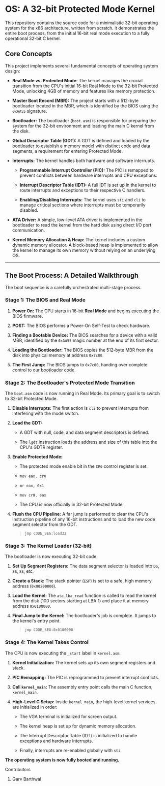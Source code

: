 
# OS: A 32-bit Protected Mode Kernel

This repository contains the source code for a minimalistic 32-bit operating system for the x86 architecture, written from scratch. It demonstrates the entire boot process, from the initial 16-bit real mode execution to a fully operational 32-bit C kernel.

## Core Concepts

This project implements several fundamental concepts of operating system design:

-   **Real Mode vs. Protected Mode:** The kernel manages the crucial transition from the CPU's initial 16-bit Real Mode to the 32-bit Protected Mode, unlocking 4GB of memory and features like memory protection.
    
-   **Master Boot Record (MBR):** The project starts with a 512-byte bootloader located in the MBR, which is identified by the BIOS using the `0xAA55` signature.
    
-   **Bootloader:** The bootloader (`boot.asm`) is responsible for preparing the system for the 32-bit environment and loading the main C kernel from the disk.
    
-   **Global Descriptor Table (GDT):** A GDT is defined and loaded by the bootloader to establish a memory model with distinct code and data segments, a requirement for entering Protected Mode.
    
-   **Interrupts:** The kernel handles both hardware and software interrupts.
    
    -   **Programmable Interrupt Controller (PIC):** The PIC is remapped to prevent conflicts between hardware interrupts and CPU exceptions.
        
    -   **Interrupt Descriptor Table (IDT):** A full IDT is set up in the kernel to route interrupts and exceptions to their respective C handlers.
        
    -   **Enabling/Disabling Interrupts:** The kernel uses `sti` and `cli` to manage critical sections where interrupts must be temporarily disabled.
        
-   **ATA Driver:** A simple, low-level ATA driver is implemented in the bootloader to read the kernel from the hard disk using direct I/O port communication.
    
-   **Kernel Memory Allocation & Heap:** The kernel includes a custom dynamic memory allocator. A block-based heap is implemented to allow the kernel to manage its own memory without relying on an underlying OS.
    

----------

## The Boot Process: A Detailed Walkthrough

The boot sequence is a carefully orchestrated multi-stage process.

### Stage 1: The BIOS and Real Mode

1.  **Power On:** The CPU starts in 16-bit **Real Mode** and begins executing the BIOS firmware.
    
2.  **POST:** The BIOS performs a Power-On Self-Test to check hardware.
    
3.  **Finding a Bootable Device:** The BIOS searches for a device with a valid MBR, identified by the `0xAA55` magic number at the end of its first sector.
    
4.  **Loading the Bootloader:** The BIOS copies the 512-byte MBR from the disk into physical memory at address `0x7c00`.
    
5.  **The First Jump:** The BIOS jumps to `0x7c00`, handing over complete control to our bootloader code.
    

### Stage 2: The Bootloader's Protected Mode Transition

The `boot.asm` code is now running in Real Mode. Its primary goal is to switch to 32-bit Protected Mode.

1.  **Disable Interrupts:** The first action is `cli` to prevent interrupts from interfering with the mode switch.
    
2.  **Load the GDT:**
    
    -   A GDT with null, code, and data segment descriptors is defined.
        
    -   The `lgdt` instruction loads the address and size of this table into the CPU's GDTR register.
        
3.  **Enable Protected Mode:**
    
    -   The protected mode enable bit in the `CR0` control register is set.
        
    -   `mov eax, cr0`
        
    -   `or eax, 0x1`
        
    -   `mov cr0, eax`
        
    -   The CPU is now officially in 32-bit Protected Mode.
        
4.  **Flush the CPU Pipeline:** A far jump is performed to clear the CPU's instruction pipeline of any 16-bit instructions and to load the new code segment selector from the GDT.
    
    > `jmp CODE_SEG:load32`
    

### Stage 3: The Kernel Loader (32-bit)

The bootloader is now executing 32-bit code.

1.  **Set Up Segment Registers:** The data segment selector is loaded into `DS`, `ES`, `SS`, etc.
    
2.  **Create a Stack:** The stack pointer (`ESP`) is set to a safe, high memory address (`0x00200000`).
    
3.  **Load the Kernel:** The `ata_lba_read` function is called to read the kernel from the disk (100 sectors starting at LBA 1) and place it at memory address `0x0100000`.
    
4.  **Final Jump to the Kernel:** The bootloader's job is complete. It jumps to the kernel's entry point.
    
    > `jmp CODE_SEG:0x0100000`
    

### Stage 4: The Kernel Takes Control

The CPU is now executing the `_start` label in `kernel.asm`.

1.  **Kernel Initialization:** The kernel sets up its own segment registers and stack.
    
2.  **PIC Remapping:** The PIC is reprogrammed to prevent interrupt conflicts.
    
3.  **Call `kernel_main`:** The assembly entry point calls the main C function, `kernel_main`.
    
4.  **High-Level C Setup:** Inside `kernel_main`, the high-level kernel services are initialized in order:
    
    -   The VGA terminal is initialized for screen output.
        
    -   The kernel heap is set up for dynamic memory allocation.
        
    -   The Interrupt Descriptor Table (IDT) is initialized to handle exceptions and hardware interrupts.
        
    -   Finally, interrupts are re-enabled globally with `sti`.
        

**The operating system is now fully booted and running.**

Contributors
1. Garv Barthwal